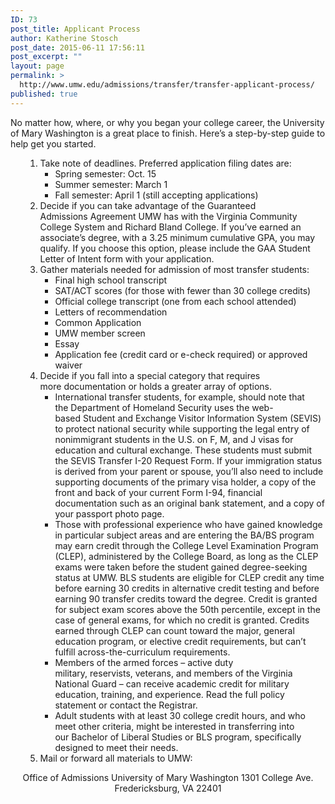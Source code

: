 ```yaml
---
ID: 73
post_title: Applicant Process
author: Katherine Stosch
post_date: 2015-06-11 17:56:11
post_excerpt: ""
layout: page
permalink: >
  http://www.umw.edu/admissions/transfer/transfer-applicant-process/
published: true
---
```

No matter how, where, or why you began your college career, the University of Mary Washington is a great place to finish. Here’s a step-by-step guide to help get you started.
<ol>
<ol>
 	<li>Take note of deadlines. Preferred application filing dates are:
<ul>
 	<li>Spring semester: Oct. 15</li>
 	<li>Summer semester: March 1</li>
 	<li>Fall semester: April 1 (still accepting applications)</li>
</ul>
</li>
 	<li>Decide if you can take advantage of the Guaranteed Admissions Agreement UMW has with the Virginia Community College System and Richard Bland College. If you’ve earned an associate’s degree, with a 3.25 minimum cumulative GPA, you may qualify. If you choose this option, please include the GAA Student Letter of Intent form with your application.</li>
 	<li>Gather materials needed for admission of most transfer students:
<ul>
 	<li>Final high school transcript</li>
 	<li>SAT/ACT scores (for those with fewer than 30 college credits)</li>
 	<li>Official college transcript (one from each school attended)</li>
 	<li>Letters of recommendation</li>
 	<li>Common Application</li>
 	<li>UMW member screen</li>
 	<li>Essay</li>
 	<li>Application fee (credit card or e-check required) or approved waiver</li>
</ul>
</li>
 	<li>Decide if you fall into a special category that requires more documentation or holds a greater array of options.
<ul>
 	<li>International transfer students, for example, should note that the Department of Homeland Security uses the web-based Student and Exchange Visitor Information System (SEVIS) to protect national security while supporting the legal entry of nonimmigrant students in the U.S. on F, M, and J visas for education and cultural exchange. These students must submit the SEVIS Transfer I-20 Request Form. If your immigration status is derived from your parent
or spouse, you’ll also need to include supporting documents of the primary visa<a name="2"></a> holder, a copy of the front and back of your current Form I-94, financial documentation such as an original bank statement, and a copy of your passport photo page.</li>
 	<li>Those with professional experience who have gained knowledge in particular subject areas and are entering the BA/BS program may earn credit through the College Level Examination Program (CLEP), administered by the College Board, as long as the CLEP exams were taken before the student gained degree-seeking status at UMW. BLS students are eligible for CLEP credit any time before earning 30 credits in alternative credit testing and before earning 90 transfer credits toward the degree. Credit is granted for subject exam scores above the 50th percentile, except in the case of general exams, for which no credit is granted. Credits earned through CLEP can count toward the major, general education program, or elective credit requirements, but can’t fulfill across-the-curriculum requirements.</li>
 	<li>Members of the armed forces – active duty military, reservists, veterans, and members of the Virginia National Guard – can receive academic credit for military education, training, and experience. Read the full policy statement or contact the Registrar.</li>
 	<li>Adult students with at least 30 college credit hours, and who meet other criteria, might be interested in transferring into our Bachelor of Liberal Studies or BLS program, specifically designed to meet their needs.</li>
</ul>
</li>
 	<li>Mail or forward all materials to UMW:</li>
</ol>
</ol>
<p style="text-align: center">Office of Admissions
University of Mary Washington
1301 College Ave.
Fredericksburg, VA 22401</p>